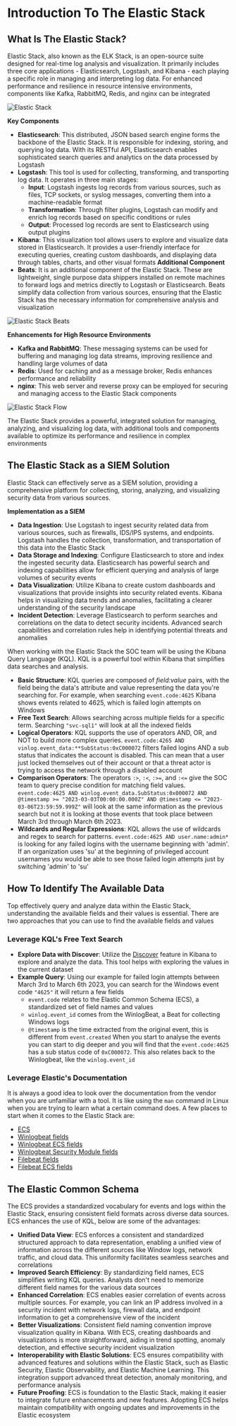 # Introduction To The Elastic Stack

## What Is The Elastic Stack?

Elastic Stack, also known as the ELK Stack, is an open-source suite designed for real-time log analysis and visualization. It primarily includes three core applications - Elasticsearch, Logstash, and Kibana - each playing a specific role in managing and interpreting log data. For enhanced performance and resilience in resource intensive environments, components like Kafka, RabbitMQ, Redis, and nginx can be integrated

![Elastic Stack](../../Resources/Elastic_Stack.png)

**Key Components**
* **Elasticsearch**: This distributed, JSON based search engine forms the backbone of the Elastic Stack. It is responsible for indexing, storing, and querying log data. With its RESTful API, Elasticsearch enables sophisticated search queries and analytics on the data processed by Logstash
* **Logstash**: This tool is used for collecting, transforming, and transporting log data. It operates in three main stages:
    * **Input**: Logstash ingests log records from various sources, such as files, TCP sockets, or syslog messages, converting them into a machine-readable format
    * **Transformation**: Through filter plugins, Logstash can modify and enrich log records based on specific conditions or rules
    * **Output**: Processed log records are sent to Elasticsearch using output plugins
* **Kibana**: This visualization tool allows users to explore and visualize data stored in Elasticsearch. It provides a user-friendly interface for executing queries, creating custom dashboards, and displaying data through tables, charts, and other visual formats
**Additional Component**
* **Beats**: It is an additional component of the Elastic Stack. These are lightweight, single purpose data shippers installed on remote machines to forward logs and metrics directly to Logstash or Elasticsearch. Beats simplify data collection from various sources, ensuring that the Elastic Stack has the necessary information for comprehensive analysis and visualization

![Elastic Stack Beats](../../Resources/Elastic_Stack_Beats.png)

**Enhancements for High Resource Environments**
* **Kafka and RabbitMQ**: These messaging systems can be used for buffering and managing log data streams, improving resilience and handling large volumes of data
* **Redis**: Used for caching and as a message broker, Redis enhances performance and reliability
* **nginx**: This web server and reverse proxy can be employed for securing and managing access to the Elastic Stack components

![Elastic Stack Flow](../../Resources/Elastic_Stack_Flow.png)

The Elastic Stack provides a powerful, integrated solution for managing, analyzing, and visualizing log data, with additional tools and components available to optimize its performance and resilience in complex environments

## The Elastic Stack as a SIEM Solution

Elastic Stack can effectively serve as a SIEM solution, providing a comprehensive platform for collecting, storing, analyzing, and visualizing security data from various sources.

**Implementation as a SIEM**
* **Data Ingestion**: Use Logstash to ingest security related data from various sources, such as firewalls, IDS/IPS systems, and endpoints. Logstash handles the collection, transformation, and transportation of this data into the Elastic Stack
* **Data Storage and Indexing**: Configure Elasticsearch to store and index the ingested security data. Elasticsearch has powerful search and indexing capabilities allow for efficient querying and analysis of large volumes of security events
* **Data Visualization**: Utilize Kibana to create custom dashboards and visualizations that provide insights into security related events. Kibana helps in visualizing data trends and anomalies, facilitating a clearer understanding of the security landscape
* **Incident Detection**: Leverage Elasticsearch to perform searches and correlations on the data to detect security incidents. Advanced search capabilities and correlation rules help in identifying potential threats and anomalies

When working with the Elastic Stack the SOC team will be using the Kibana Query Language (KQL). KQL is a powerful tool within Kibana that simplifies data searches and analysis.
* **Basic Structure**: KQL queries are composed of *field:value* pairs, with the field being the data's attribute and value representing the data you're searching for. For example, when searching `event.code:4625` Kibana shows events related to 4625, which is failed login attempts on Windows
* **Free Text Search**: Allows searching across multiple fields for a specific term. Searching `"svc-sql1"` will look at all the indexed fields
* **Logical Operators**: KQL supports the use of operators AND, OR, and NOT to build more complex queries. `event.code:4265 AND vinlog.event_data:**SubStatus:0xC000072` filters failed logins AND a sub status that indicates the account is disabled. This can mean that a user just locked themselves out of their account or that a threat actor is trying to access the network through a disabled account
* **Comparison Operators**: The operators `:>`, `:<`, `:>=`, and `:<=` give the SOC team to query precise condition for matching field values. `event.code:4625 AND winlog.event_data.SubStatus:0x000072 AND @timestamp >= "2023-03-03T00:00:00.000Z" AND @timestamp <= "2023-03-06T23:59:59.999Z"` will look at the same information as the previous search but not it is looking at those events that took place between March 3rd through March 6th 2023.
* **Wildcards and Regular Expressions**: KQL allows the use of wildcards and regex to search for patterns. `event.code:4625 AND user.name:admin*` is looking for any failed logins with the username beginning with 'admin'. If an organization uses 'su' at the beginning of privileged account usernames you would be able to see those failed login attempts just by switching 'admin' to 'su'

## How To Identify The Available Data

Top effectively query and analyze data within the Elastic Stack, understanding the available fields and their values is essential. There are two approaches that you can use to find the available fields and values

### Leverage KQL's Free Text Search

* **Explore Data with Discover**: Utilize the [Discover](https://www.elastic.co/guide/en/kibana/current/discover.html) feature in Kibana to explore and analyze the data. This tool helps with exploring the values in the current dataset
* **Example Query**: Using our example for failed login attempts between March 3rd to March 6th 2023, you can search for the Windows event code `"4625"` it will return a few fields
    * `event.code` relates to the Elastic Common Schema (ECS), a standardized set of field names and values
    * `winlog.event_id` comes from the WinlogBeat, a Beat for collecting Windows logs
    * `@timestamp` is the time extracted from the original event, this is different from `event.created`
When you start to analyse the events you can start to dig deeper and you will find that the `event.code:4625` has a sub status code of `0xC000072`. This also relates back to the Winlogbeat, like the `winlog.event_id`

### Leverage Elastic's Documentation

It is always a good idea to look over the documentation from the vendor when you are unfamiliar with a tool. It is like using the `man` command in Linux when you are trying to learn what a certain command does. A few places to start when it comes to the Elastic Stack are:
* [ECS](https://www.elastic.co/guide/en/ecs/current/ecs-reference.html)
* [Winlogbeat fields](https://www.elastic.co/guide/en/ecs/current/ecs-reference.html)
* [Winlogbeat ECS fields](https://www.elastic.co/guide/en/beats/winlogbeat/current/exported-fields-ecs.html)
* [Winlogbeat Security Module fields](https://www.elastic.co/guide/en/beats/winlogbeat/master/exported-fields-security.html)
* [Filebeat fields](https://www.elastic.co/guide/en/beats/filebeat/current/exported-fields.html)
* [Filebeat ECS fields](https://www.elastic.co/guide/en/beats/filebeat/current/exported-fields-ecs.html)

## The Elastic Common Schema

The ECS provides a standardized vocabulary for events and logs within the Elastic Stack, ensuring consistent field formats across diverse data sources. ECS enhances the use of KQL, below are some of the advantages:
* **Unified Data View**: ECS enforces a consistent and standardized structured approach to data representation, enabling a unified view of information across the different sources like Window logs, network traffic, and cloud data. This uniformity facilitates seamless searches and correlations
* **Improved Search Efficiency**: By standardizing field names, ECS simplifies writing KQL queries. Analysts don't need to memorize different field names for the various data sources
* **Enhanced Correlation**: ECS enables easier correlation of events across multiple sources. For example, you can link an IP address involved in a security incident with network logs, firewall data, and endpoint information to get a comprehensive view of the incident
* **Better Visualizations**: Consistent field naming convention improve visualization quality in Kibana. With ECS, creating dashboards and visualizations is more straightforward, aiding in trend spotting, anomaly detection, and effective security incident visualization
* **Interoperability with Elastic Solutions**: ECS ensures compatibility with advanced features and solutions within the Elastic Stack, such as Elastic Security, Elastic Observability, and Elastic Machine Learning. This integration support advanced threat detection, anomaly monitoring, and performance analysis
* **Future Proofing**: ECS is foundation to the Elastic Stack, making it easier to integrate future enhancements and new features. Adopting ECS helps maintain compatibility with ongoing updates and improvements in the Elastic ecosystem